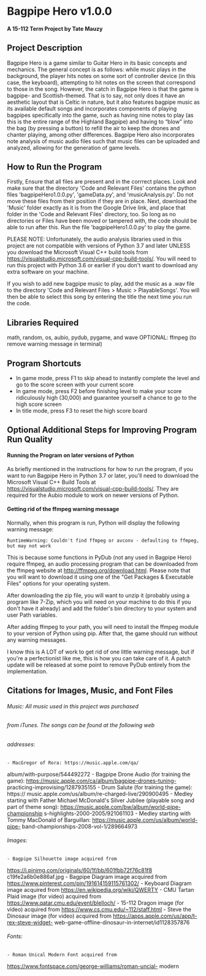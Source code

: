 # Bagpipe Hero v1.0.0
#### A 15-112 Term Project by Tate Mauzy


## Project Description 
Bagpipe Hero is a game similar to Guitar Hero 
in its basic concepts and mechanics. The general concept
is as follows: while music plays in the background, the 
player hits notes on some sort of controller device (in this 
case, the keyboard), attempting to hit notes on the 
screen that correspond to those in the song. However, 
the catch in Bagpipe Hero is that the game is bagpipe- 
and Scottish-themed. That is to say, not only does it 
have an aesthetic layout that is Celtic in nature, but 
it also features bagpipe music as its available default
songs and incorporates components of playing bagpipes 
specifically into the game, such as having nine notes 
to play (as this is the entire range of the Highland 
Bagpipe) and having to “blow” into the bag (by 
pressing a button) to refill the air to keep the drones
and chanter playing, among other differences. Bagpipe
Hero also incorporates note analysis of music audio 
files such that music files can be uploaded and 
analyzed, allowing for the generation of game levels.


## How to Run the Program
Firstly, Ensure that all files are present and in the
corrrect places. Look and make sure that the directory 
'Code and Relevant Files' contains the python files
'bagpipeHero1.0.0.py', 'gameData.py', and 
'musicAnalysis.py'. Do not move these files from their
position if they are in place. Next, download the 
'Music' folder exactly as it is from the Google Drive
link, and place that folder in the 'Code and Relevant 
Files' directory, too. So long as no directories or
Files have been moved or tampered with, the code should
be able to run after this. Run the file
'bagpipeHero1.0.0.py' to play the game. 

PLEASE NOTE: 
Unfortunately, the audio analysis libraries used in this
project are not compatible with versions of Python 3.7
and later UNLESS you download the Microsoft Visual 
C++ build tools from
https://visualstudio.microsoft.com/visual-cpp-build-tools/. 
You will need to run this project with Python 3.6 or earlier 
if you don't want to download any extra software on your machine.

If you wish to add new bagpipe music to play, add the
music as a .wav file to the directory 'Code and Relevant 
Files > Music > PlayableSongs'. You will then be able to
select this song by entering the title the next time you
run the code.


## Libraries Required
math, random, os, aubio, pydub, pygame, and wave
OPTIONAL: ffmpeg (to remove warning message in terminal)


## Program Shortcuts
- In game mode, press F1 to skip ahead to instantly 
complete the level and go to the score screen with your
current score
- In game mode, press F2 before finishing level to make 
your score ridiculously high (30,000) and guarantee 
yourself a chance to go to the high score screen
- In title mode, press F3 to reset the high score board

## Optional Additional Steps for Improving Program Run Quality

#### Running the Program on later versions of Python
As briefly mentioned in the instructions for how to run
the program, if you want to run Bagpipe Hero in Python
3.7 or later, you'll need to download the Microsoft
Visual C++ Build Tools at
https://visualstudio.microsoft.com/visual-cpp-build-tools/.
They are required for the Aubio module to work on newer
versions of Python.

#### Getting rid of the ffmpeg warning message
Normally, when this program is run, Python will display 
the following warning message:

```
RuntimeWarning: Couldn't find ffmpeg or avconv - defaulting to ffmpeg, but may not work
```

This is because some functions in PyDub (not any used in
Bagpipe Hero) require ffmpeg, an audio processing program 
that can be downloaded from the ffmpeg website at
http://ffmpeg.org/download.html. Please note that you will
want to download it using one of the "Get Packages &
Executable Files" options for your operating system.

After downloading the zip file, you will want to unzip it
(probably using a program like 7-Zip, which you will need
on your machine to do this if you don't have it already) and add the folder's bin directory to your system and user Path variables.

After adding ffmpeg to your path, you will need to install the 
ffmpeg module to your version of Python using pip. 
After that, the game should run without any warning
messages.

I know this is A LOT of work to get rid of one little warning 
message, but if you're a perfectionist like me, this is how
you can take care of it. A patch update will be released at some point to remove PyDub entirely from the implementation.


## Citations for Images, Music, and Font Files
###### Music: All music used in this project was purchased
###### from iTunes. The songs can be found at the following web
###### addresses:
	- MacGregor of Rora: https://music.apple.com/qa/
album/with-purpose/544492272
	- Bagpipe Drone Audio (for training the game): 
https://music.apple.com/ca/album/bagpipe-drones-tuning-
practicing-improvising/1287935155
	- Drum Salute (for training the game): https://
music.apple.com/us/album/re-charged-live/290900495
	- Medley starting with Father Michael McDonald's
Silver Jubilee (playable song and part of theme song): 
https://music.apple.com/bw/album/world-pipe-championship
s-highlights-2000-2005/921061103
	- Medley starting with Tommy MacDonald of 
Barguillan: https://music.apple.com/us/album/world-pipe-
band-championships-2008-vol-1/289664973

###### Images:
	- Bagpipe Silhouette image acquired from 
https://i.pinimg.com/originals/60/1f/bb/601fbb72f76c81f8
c19fe2a6b0e886af.jpg
	- Bagpipe Diagram image acquired from 
https://www.pinterest.com/pin/191614159115761302/
	- Keyboard Diagram image acquired from 
https://en.wikipedia.org/wiki/QWERTY
	- CMU Tartan Plaid image (for video) acquired 
from  https://www.qatar.cmu.edu/event/blelloch/
	- 15-112 Dragon image (for video) acquired from
https://www.cs.cmu.edu/~112/staff.html
	- Steve the Dinosaur image (for video) acquired
from  https://apps.apple.com/us/app/t-rex-steve-widget-
web-game-offline-dinosaur-in-internet/id1128357876

###### Fonts:
	- Roman Unical Modern Font acquired from 
https://www.fontspace.com/george-williams/roman-uncial-
modern
